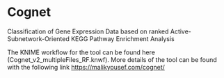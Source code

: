 # Cognet
Classification of Gene Expression Data based on ranked Active-Subnetwork-Oriented KEGG Pathway Enrichment Analysis

The KNIME workflow for the tool can be found here (Cognet_v2_multipleFiles_RF.knwf). 
More details of the tool can be found with the following link https://malikyousef.com/cognet/
